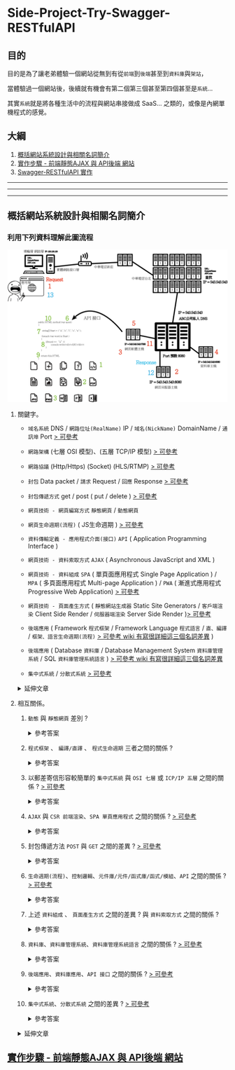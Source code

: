 # Side-Project-Try-Swagger-RESTfulAPI

## 目的

目的是為了讓老弟體驗一個網站從無到有從`前端`到`後端`甚至到`資料庫`與`架站`，

當體驗過一個網站後，後續就有機會有第二個第三個甚至第四個甚至是`系統`...

其實`系統`就是將各種生活中的流程與網站串接做成 SaaS... 之類的，或像是內網單機程式的感覺。

## 大綱

1. [概括網站系統設計與相關名詞簡介](#A)
2. [實作步驟 - 前端靜態AJAX 與 API後端 網站](https://github.com/johch3n611u/Side-Project-Try-Swagger-RESTfulAPI/blob/master/Step.md)
3. [Swagger-RESTfulAPI 實作](https://github.com/johch3n611u/Side-Project-Try-Swagger-RESTfulAPI/blob/master/Swagger.RestfulAPI.md)

<hr>

<hr>

<hr>

## 概括網站系統設計與相關名詞簡介 <a id="A"></a>

### 利用下列資料理解此圖流程

![alt](/img/網頁生命週期.png)

1. 關鍵字。
     * `域名系統` DNS / `網路位址(RealName)` IP / `域名(NickName)` DomainName / `通訊埠` Port [> 可參考](https://medium.com/@miahsuwork/%E7%AC%AC%E5%85%AD%E9%80%B1-%E7%B6%B2%E8%B7%AF%E5%9F%BA%E7%A4%8E-http-request-response-7d7e0cb88ed8)
     * `網路架構` (七層 OSI 模型)、(五層 TCP/IP 模型) [> 可參考](http://eportfolio.lib.ksu.edu.tw/~4970Q063/blog?node=000100005)
     * `網路協議` (Http/Https) (Socket) (HLS/RTMP) [> 可參考](https://twgame.wordpress.com/2015/02/03/tcpiphttpsocketudp/)
     * `封包` Data packet / `請求` Request / `回應` Response [> 可參考](https://yakimhsu.com/project/project_w4_Network_http.html)
     * `封包傳遞方式` get / post ( put / delete ) [> 可參考](https://www.google.com/search?sxsrf=ALeKk03llIX8j1ENlzd1w_55yKW6CQm-dA%3A1599410797452&ei=bRJVX9SbG863mAX6oaTwBA&q=get+post&oq=get+PO&gs_lcp=CgZwc3ktYWIQAxgAMgIIADICCAAyAggAMgIIADICCAAyAggAMgIIADICCAAyAggAMgIIADoFCAAQsQM6BAgAEEM6CAgAELEDEIMBUJF7WLGGAWC4jwFoAHAAeACAAUCIAfkBkgEBNZgBAKABAqABAaoBB2d3cy13aXrAAQE&sclient=psy-ab)

     * `網頁技術 - 網頁編寫方式` `靜態網頁` / `動態網頁`

     * `網頁生命週期(流程)` ( JS生命週期 ) [> 可參考](https://codertw.com/%E5%89%8D%E7%AB%AF%E9%96%8B%E7%99%BC/24350/)
     * `資料傳輸定義 - 應用程式介面(接口)` `API` ( Application Programming Interface )
     * `網頁技術 - 資料索取方式` `AJAX` ( Asynchronous JavaScript and XML )
     * `網頁技術 - 資料組成` `SPA` ( 單頁面應用程式 Single Page Application ) / `MPA` ( 多頁面應用程式 Multi-page Application ) / `PWA` ( 漸進式應用程式 Progressive Web Application) [> 可參考](https://blog.csdn.net/style_zyh/article/details/74216593)
     * `網頁技術 - 頁面產生方式` ( `靜態網站生成器` Static Site Generators / `客戶端渲染` Client Side Render / `伺服器端渲染` Server Side Render )[> 可參考](https://www.jianshu.com/p/f8b4f3776d9f)
     * `後端應用` ( Framework `程式框架` / Framework Language `程式語言` / `直、編譯` / `框架、語言生命週期(流程)` [> 可參考 wiki 有寫很詳細這三個名詞差異](https://adon988.logdown.com/posts/7597721-asp-dot-net-life-cycle) )
     * `後端應用` ( Database `資料庫` / Database Management System `資料庫管理系統` / SQL `資料庫管理系統語言` ) [> 可參考 wiki 有寫很詳細這三個名詞差異](#)

     * `集中式系統` / `分散式系統` [> 可參考](https://rickhw.github.io/2018/06/18/Architecture/Gossip-in-Distributed-Systems/#%E4%B8%89%E3%80%81%E7%95%B6%E4%BB%A3%E5%B7%A5%E7%A8%8B%E6%96%B9%E6%B3%95%E8%88%87%E5%AF%A6%E8%B8%90)

     <P> </P>
     <details>
       <summary>延伸文章</summary>
       <P> </P>

     * [三種渲染畫面方式](https://juejin.im/post/6855917901090652174)

     </details>

2. 相互關係。
     1. `動態` 與 `靜態網頁` 差別 ?
        <details>
          <summary>參考答案</summary>
          <p> 靜態網頁副檔案名稱為 .html，動態網頁則依據不同的框架、不同的程式語言而有多種副檔名如 .php .asp .jsp，唯一不變的是，通常除了快取用途而載入客戶端(本地/本機)的檔案，不管是靜或動態檔案都會放置於伺服器端(後端/雲端)再藉由請求提供響應的資料至客戶端。 </p>
        </details>
     2. `程式框架` 、 `編譯/直譯` 、 `程式生命週期` 三者之間的關係 ?
        <details>
         <summary>參考答案</summary>
         <p> 不同 "程式框架" 擁有不同的 "程式生命週期" ，但根據語言特性分為編譯與直譯，但不管是編譯或是直譯都是一行一行的依邏輯讀取，讀完再依邏輯換頁讀取，只要不是 .html 為副檔名都需要經過編譯成 html 檔案，瀏覽器才讀得懂，或是響應局部資料 text / json / js / css 至前端由 js 處理。 </p>
        </details>
     3. 以郵差寄信形容較簡單的 `集中式系統` 與 `OSI 七層` 或 `ICP/IP 五層` 之間的關係 ?  [> 可參考](http://eportfolio.lib.ksu.edu.tw/~4970Q063/blog?node=000100005)
        <details>
         <summary>參考答案</summary>
         <p>集中式系統通常指的就是將伺服器程式、網頁軟體程式、資料庫程式放在同一台主機；</p><p>而此處以一台集中式系統與一台客戶端電腦來舉例 郵差 OSI 七層，</p><p>首先封包信件會由客戶端電腦透過 URL(DomainName) 先到各國的 DNS 做尋址以類似縣市鄉鎮區方式，最終找到集中式系統的所在位址，</p><p>此時有些公司或自家會再利用一台 DNS 主機 做分流管控/防火牆或是藉由路由器分流進入內網或直接進入集中式系統，這都屬於 OSI 實體層範圍，</p><p>通過網路終線路，找到集中式系統的網路卡由此處理 OSI 資料連階層，</p><p>接著進入抽象的硬碟內 OSI 網路層、傳送層、會談層以上四層，通常伺服器軟體會幫我們處理，我們只需要設定即可，</p><p>接著到了 OSI 表現層，這裡就是我們通常接觸到將封包 依照 URL </p><p><a href="#">http:123.123.123(主機位置)/xxx(訪問網站檔案位置)/Sample(method名稱)?name=allen(get方法傳遞的參數)</a></p><p> 上的指引轉交由 網頁軟體程式的 API 接口 ( xxx檔案內的 Sample method(string name (參數)) )，</p><p>在經過 網頁軟體程式 的控制流程，邏輯處理、控制資料庫等方式渲染出回傳的封包，依照同樣路線返回客戶端電腦，到此則成功完成一次 請求-響應。</p>
        </details>
     4. `AJAX` 與 `CSR 前端渲染`、`SPA 單頁應用程式` 之間的關係 ? [> 可參考](https://ithelp.ithome.com.tw/articles/10187675)
        <details>
         <summary>參考答案</summary>
         <p>傳統的網頁一次請求與響應會非常耗時耗能，而 AJAX ( 非同步 js 與 xml 技術 ) 則是在網頁背景 請求響應，向集中式系統 ( 伺服器 ) 取回必須的資料 ( XML、JSON、HTML、CSS、JS、TEXT... )，並在背景利用 JS 處理取回來的資料，對頁面進行渲染。<p>但這樣也是有壞處的，網頁瀏覽器並不會自動幫你記住某些記憶體狀態，這些內容可能在下一次的請求與響應就永久消失，(所以出現了現代前端框架幫忙解決這個問題)</p><p>而前端渲染 SSR 指的則是，除了第一次瀏覽時需要整頁 HTML，在之後不再藉由後端傳輸整頁 HTML 而是只取局部資料，並利用 JS 將這些資料做頁面的改動即是前端渲染 SSR。</p><p>而 SPA 則是更極端，是由一頁的 HTML 與大量的 JS 所組成，所有資料都藉由 XML、JSON、TEXT 傳送至前端再由前端框架針對此單頁 HTML 做再渲染，但這些方法都具有好處與壞處，需根據不同的應用選擇架構。</p>
        </details>
     5. 封包傳遞方法 `POST` 與 `GET` 之間的差異 ? [> 可參考](https://blog.toright.com/posts/1203/%E6%B7%BA%E8%AB%87-http-method%EF%BC%9A%E8%A1%A8%E5%96%AE%E4%B8%AD%E7%9A%84-get-%E8%88%87-post-%E6%9C%89%E4%BB%80%E9%BA%BC%E5%B7%AE%E5%88%A5%EF%BC%9F.html)
        <details>
         <summary>參考答案</summary>
         <p>GET 像明信片對外、顯示明碼於 URL 上、較小不能塞過多的資訊，POST 像信封、將明碼藏於封包內、較大能塞較多資訊，但後者相較於前者只是較隱匿，兩者皆不能阻止想查閱信件內容的人讀取信件 ( 但前提是他要攔截的到郵差 )。兩者大小限制 <a href="https://www.itread01.com/content/1546869788.html">> 可參考</a></p>
        </details>

     6. `生命週期(流程)`、`控制邏輯`、`元件庫/元件/函式庫/函式/模組`、`API` 之間的關係 ? [> 可參考](https://blog.csdn.net/style_zyh/article/details/74216593)
        <details>
         <summary>參考答案</summary>
         <p>其實程式在 CRUD 的範疇時非常簡單，一個問題配合答案，只要能越清楚的形容得出來，就能越簡單的寫成程式；</P><P>原理是 : 編譯或是直譯語言，在框架內都是由檔案的第一行執行到最後一行的，在視情況 ( 控制流程 ) 換檔案執行，而這就是所謂的 "程式的生命週期" ，從 request 資料包 進入程式到程式回傳 response 稱為 "網頁程式的一次生命週期"，而在這次生命週期間會經過許多 控制邏輯、控制流程、操控資料庫 等各種可能性，而這些都仰賴別人寫好的 元件庫/函式庫 。</p><p>而 `元件庫/元件/函式庫/函式/模組`，其實就只是別人或一組團隊所開發的程式包。</p><p>最後就要來談 API 到底是什麼了，API 其實就是定義剛剛所述一堆介面之間傳遞資料的格式，讓不同介面之間能知道互相的接口才知道要傳遞什麼樣的資料。( 例如 : 三孔插座只能插三插或兩插的，肯定不能插四插的。 110v 插座 220v 的電器肯定不能用。 )</p>
        </details>
     7. 上述 `資料組成` 、 `頁面產生方式` 之間的差異 ? 與 `資料索取方式` 之間的關係 ?
        <details>
         <summary>參考答案</summary>
         <p>網頁資料組成可分為 `單頁`、`多頁`、`漸進`，單頁是現代網頁常見的設計方式，藉由一頁 HTML 在客戶端利用 API 取來的資料重複渲染此頁面，</p><p>相較於傳統 多頁式 每一頁都需要經過 客戶端要求 後端響應 提供要求頁面來說，可以省去資料傳輸量，相對的也不會受限於網路速度，可以像單機程式般應用，例如 GMAIL，</p><p>再來是 漸進式 是由 Google 近年來提出的想法，藉由在客戶端直接載入部分的 單機程式 ( js ) ，讓網路應用程式使用起來更像單機程式，例如開機畫面，或是單機應用等等...</p><p>再來提到的是 HTML 頁面產生方式分為 `靜態頁面產生器`、`客戶端渲染`、`伺服器端渲染`，靜態頁面產生器 與 伺服器端渲染 通常都位於 架站所在的主機，</p><p>差別在於 靜態頁面產生器 還是需要一頁一頁的手刻，藉由 pug 或 markdown 等模板語言增加編寫速度，再利用樣式模板套版產生靜態網頁，省去一頁一頁複製重複利用程式碼時間；</p><p>而 伺服器渲染 則需要利用 程式語言 編寫 控制、邏輯、流程 利用程式自動化渲染頁面 提供給 要求方，</p><p>最後則是 客戶端渲染，如上述所講通常為 單頁式 利用 js 框架，將提取來的資料對頁面做渲染；而資 料索取方式 則分為直接 要求響應 ( 網頁會重新 reload 左上角會跑圈圈 ) 與 藉由某些事件觸發 在背景利用 AJAX 要求響應。</p>
        </details>
     8. `資料庫`、`資料庫管理系統`、`資料庫管理系統語言` 之間的關係 ? [> 可參考](https://www.google.com/search?rlz=1C1CHBF_zh-TWTW905TW905&ei=ZNpYX_CcMovU0gSFiY_4Ag&q=%E8%B3%87%E6%96%99%E5%BA%AB%60%E3%80%81%60%E8%B3%87%E6%96%99%E5%BA%AB%E7%AE%A1%E7%90%86%E7%B3%BB%E7%B5%B1%60%E3%80%81%60%E8%B3%87%E6%96%99%E5%BA%AB%E7%AE%A1%E7%90%86%E7%B3%BB%E7%B5%B1%E8%AA%9E%E8%A8%80&oq=%E8%B3%87%E6%96%99%E5%BA%AB%60%E3%80%81%60%E8%B3%87%E6%96%99%E5%BA%AB%E7%AE%A1%E7%90%86%E7%B3%BB%E7%B5%B1%60%E3%80%81%60%E8%B3%87%E6%96%99%E5%BA%AB%E7%AE%A1%E7%90%86%E7%B3%BB%E7%B5%B1%E8%AA%9E%E8%A8%80&gs_lcp=CgZwc3ktYWIQAzIFCAAQzQIyBQgAEM0CUMSsG1jErBtgt68baABwAHgAgAFtiAFtkgEDMC4xmAEAoAECoAEBqgEHZ3dzLXdpesABAQ&sclient=psy-ab&ved=0ahUKEwjw3rPTmNzrAhULqpQKHYXEAy8Q4dUDCA0&uact=5)
        <details>
         <summary>參考答案</summary>
         <p>資料庫是一種 "儲存" 資料的程式，又分為 關聯式 與 KeyValue式，基本上 資料庫、資料表 開的好，程式就越容易寫；</p><p>而 資料庫管理系統 顧名思義就是管理 資料庫 的程式，一般來說 資料庫程式 只負責 接收指令進行 CRUD ，而 資料庫管理系統 提供了 GUI 讓操作者方便對 資料庫程式 執行指令，進行 CRUD；</p><p>而 SQL 則是針對 資料庫 做 CRUD 的指令。</p>
        </details>
     9. `後端應用`、`資料庫應用`、`API 接口` 之間的關係 ? [> 可參考](https://zh.wikipedia.org/wiki/ADO.NET)
        <details>
         <summary>參考答案</summary>
         <p>後端是由 框架 ( 類似一堆資料的固定應用方式，規範 程式的生命週期 與 整合函式庫 與 串接資料庫應用 )，而 API 接口 則是在不同的介面定義傳輸的資料格式，</p><p>舉例來說 後端框架 與 資料庫程式 中間就會藉由 資料庫實體物件 ( 進行資料庫程式的帳號密碼登入 ) 或是 Table Row Data 等物件 ( 裝載資料庫查出來的資料乘載的容器 ) ，進行 API 串接，讓 後端程式 有辦法利用到 資料庫 內的資料。</p>
        </details>
     10. `集中式系統`、`分散式系統` 之間的差異 ? [> 可參考](https://www.google.com/search?q=%E9%9B%86%E4%B8%AD%E5%BC%8F%E7%B3%BB%E7%B5%B1%60%E3%80%81%60%E5%88%86%E6%95%A3%E5%BC%8F%E7%B3%BB%E7%B5%B1&rlz=1C1CHBF_zh-TWTW905TW905&oq=%E9%9B%86%E4%B8%AD%E5%BC%8F%E7%B3%BB%E7%B5%B1%60%E3%80%81%60%E5%88%86%E6%95%A3%E5%BC%8F%E7%B3%BB%E7%B5%B1&aqs=chrome..69i57.338j0j4&sourceid=chrome&ie=UTF-8)
         <details>
          <summary>參考答案</summary>
          <p>將上述提到的不同系統，放置於不同的電腦，藉由分散系統達到更大的負荷乘載，流量分流管控等...並利用網路線路連結不同系統的應用，或是 集中式系統 將一般的電腦升級為 伺服器級別電腦 等等範疇，但會在 易維護 與 效能 之間拉鋸，也是架構師必須解決的問題。</p>
         </details>

     <p> </p>
     <details>
       <summary>延伸文章</summary>
       <P> </P>
       * 待補
     </details>

## [實作步驟 - 前端靜態AJAX 與 API後端 網站](https://github.com/johch3n611u/Side-Project-Try-Swagger-RESTfulAPI/blob/master/Step.md)
